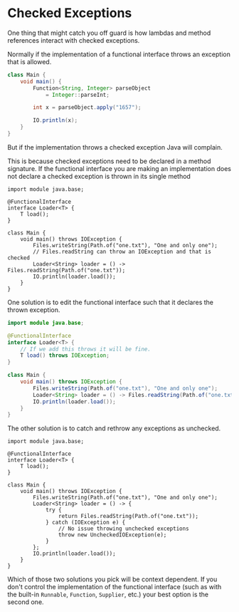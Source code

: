 # Checked Exceptions

One thing that might catch you off guard is how lambdas
and method references interact with checked exceptions.

Normally if the implementation of a functional interface throws
an exception that is allowed.

```java
class Main {
    void main() {
        Function<String, Integer> parseObject 
            = Integer::parseInt;

        int x = parseObject.apply("1657");

        IO.println(x);
    }
}
```

But if the implementation throws a checked exception Java
will complain.

This is because checked exceptions need to be declared in a method signature.
If the functional interface you are making an implementation
does not declare a checked exception is thrown in its single method

```java,does_not_compile
import module java.base;

@FunctionalInterface
interface Loader<T> {
    T load();
}

class Main {
    void main() throws IOException {
        Files.writeString(Path.of("one.txt"), "One and only one");
        // Files.readString can throw an IOException and that is checked
        Loader<String> loader = () -> Files.readString(Path.of("one.txt"));
        IO.println(loader.load());
    }
}
```

One solution is to edit the functional interface such that it declares 
the thrown exception.


```java
import module java.base;

@FunctionalInterface
interface Loader<T> {
    // If we add this throws it will be fine.
    T load() throws IOException;
}

class Main {
    void main() throws IOException {
        Files.writeString(Path.of("one.txt"), "One and only one");
        Loader<String> loader = () -> Files.readString(Path.of("one.txt"));
        IO.println(loader.load());
    }
}
```

The other solution is to catch and rethrow any exceptions as unchecked.


```java,does_not_compile
import module java.base;

@FunctionalInterface
interface Loader<T> {
    T load();
}

class Main {
    void main() throws IOException {
        Files.writeString(Path.of("one.txt"), "One and only one");
        Loader<String> loader = () -> {
            try {
                return Files.readString(Path.of("one.txt"));
            } catch (IOException e) {
                // No issue throwing unchecked exceptions
                throw new UncheckedIOException(e);
            }
        };
        IO.println(loader.load());
    }
}
```

Which of those two solutions you pick will be context dependent.
If you don't control the implementation of the functional interface
(such as with the built-in `Runnable`, `Function`, `Supplier`, etc.)
your best option is the second one.